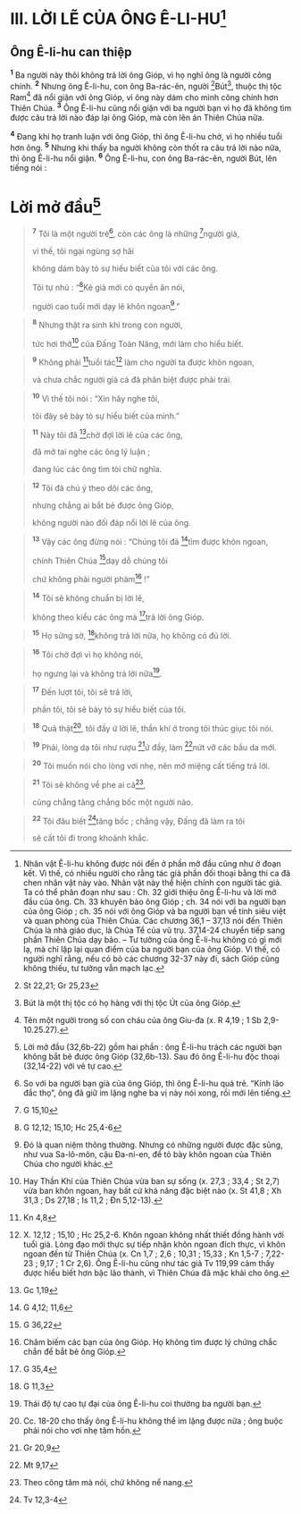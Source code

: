 # III. LỜI LẼ CỦA ÔNG Ê-LI-HU[^1]
## Ông Ê-li-hu can thiệp
<sup><b>1</b></sup> Ba người này thôi không trả lời ông Gióp, vì họ nghĩ ông là người công chính. <sup><b>2</b></sup> Nhưng ông Ê-li-hu, con ông Ba-rác-ên, người [^1*]Bút[^2], thuộc thị tộc Ram[^3] đã nổi giận với ông Gióp, vì ông này dám cho mình công chính hơn Thiên Chúa. <sup><b>3</b></sup> Ông Ê-li-hu cũng nổi giận với ba người bạn vì họ đã không tìm được câu trả lời nào đáp lại ông Gióp, mà còn lên án Thiên Chúa nữa.

<sup><b>4</b></sup> Đang khi họ tranh luận với ông Gióp, thì ông Ê-li-hu chờ, vì họ nhiều tuổi hơn ông. <sup><b>5</b></sup> Nhưng khi thấy ba người không còn thốt ra câu trả lời nào nữa, thì ông Ê-li-hu nổi giận. <sup><b>6</b></sup> Ông Ê-li-hu, con ông Ba-rác-ên, người Bút, lên tiếng nói :

# Lời mở đầu[^4]

> <sup><b>7</b></sup> Tôi là một người trẻ[^5], còn các ông là những [^2*]người già,
> 
> vì thế, tôi ngại ngùng sợ hãi
> 
> không dám bày tỏ sự hiểu biết của tôi với các ông.
> 
> Tôi tự nhủ : “[^3*]Kẻ già mới có quyền ăn nói,
> 
> người cao tuổi mới dạy lẽ khôn ngoan[^6].”
>


> <sup><b>8</b></sup> Nhưng thật ra sinh khí trong con người,
> 
> tức hơi thở[^7] của Đấng Toàn Năng, mới làm cho hiểu biết.
>


> <sup><b>9</b></sup> Không phải [^4*]tuổi tác[^8] làm cho người ta được khôn ngoan,
> 
> và chưa chắc người già cả đã phân biệt được phải trái.
>


> <sup><b>10</b></sup> Vì thế tôi nói : “Xin hãy nghe tôi,
> 
> tôi đây sẽ bày tỏ sự hiểu biết của mình.”
>


> <sup><b>11</b></sup> Này tôi đã [^5*]chờ đợi lời lẽ của các ông,
> 
> đã mở tai nghe các ông lý luận ;
> 
> đang lúc các ông tìm tòi chữ nghĩa.
>


> <sup><b>12</b></sup> Tôi đã chú ý theo dõi các ông,
> 
> nhưng chẳng ai bắt bẻ được ông Gióp,
> 
> không người nào đối đáp nổi lời lẽ của ông.
>


> <sup><b>13</b></sup> Vậy các ông đừng nói : “Chúng tôi đã [^6*]tìm được khôn ngoan,
> 
> chính Thiên Chúa [^7*]dạy dỗ chúng tôi
> 
> chứ không phải người phàm[^9] !”
>


> <sup><b>14</b></sup> Tôi sẽ không chuẩn bị lời lẽ,
> 
> không theo kiểu các ông mà [^8*]trả lời ông Gióp.
>


> <sup><b>15</b></sup> Họ sững sờ, [^9*]không trả lời nữa, họ không có đủ lời.
>


> <sup><b>16</b></sup> Tôi chờ đợi vì họ không nói,
> 
> họ ngưng lại và không trả lời nữa[^10].
>


> <sup><b>17</b></sup> Đến lượt tôi, tôi sẽ trả lời,
> 
> phần tôi, tôi sẽ bày tỏ sự hiểu biết của tôi.
>


> <sup><b>18</b></sup> Quả thật[^11], tôi đầy ứ lời lẽ, thần khí ở trong tôi thúc giục tôi nói.
>


> <sup><b>19</b></sup> Phải, lòng dạ tôi như rượu [^10*]ứ đầy, làm [^11*]nứt vỡ các bầu da mới.
>


> <sup><b>20</b></sup> Tôi muốn nói cho lòng vơi nhẹ, nên mở miệng cất tiếng trả lời.
>


> <sup><b>21</b></sup> Tôi sẽ không về phe ai cả[^12],
> 
> cũng chẳng tâng chẳng bốc một người nào.
>


> <sup><b>22</b></sup> Tôi đâu biết [^12*]tâng bốc ; chẳng vậy, Đấng đã làm ra tôi
> 
> sẽ cất tôi đi trong khoảnh khắc.
>

[^1]: Nhân vật Ê-li-hu không được nói đến ở phần mở đầu cũng như ở đoạn kết. Vì thế, có nhiều người cho rằng tác giả phần đối thoại bằng thi ca đã chen nhân vật này vào. Nhân vật này thể hiện chính con người tác giả. Ta có thể phân đoạn như sau : Ch. 32 giới thiệu ông Ê-li-hu và lời mở đầu của ông. Ch. 33 khuyên bảo ông Gióp ; ch. 34 nói với ba người bạn của ông Gióp ; ch. 35 nói với ông Gióp và ba người bạn về tính siêu việt và quan phòng của Thiên Chúa. Các chương 36,1 – 37,13 nói đến Thiên Chúa là nhà giáo dục, là Chúa Tể của vũ trụ. 37,14-24 chuyển tiếp sang phần Thiên Chúa dạy bảo. – Tư tưởng của ông Ê-li-hu không có gì mới lạ, mà chỉ lặp lại quan điểm của ba người bạn của ông Gióp. Vì thế, có người nghĩ rằng, nếu có bỏ các chương 32-37 này đi, sách Gióp cũng không thiếu, tư tưởng vẫn mạch lạc.
[^2]: Bút là một thị tộc có họ hàng với thị tộc Út của ông Gióp.
[^3]: Tên một người trong số con cháu của ông Giu-đa (x. R 4,19 ; 1 Sb 2,9-10.25.27).
[^4]: Lời mở đầu (32,6b-22) gồm hai phần : ông Ê-li-hu trách các người bạn không bắt bẻ được ông Gióp (32,6b-13). Sau đó ông Ê-li-hu độc thoại (32,14-22) với vẻ tự cao.
[^5]: So với ba người bạn già của ông Gióp, thì ông Ê-li-hu quá trẻ. “Kính lão đắc thọ”, ông đã giữ im lặng nghe ba vị này nói xong, rồi mới lên tiếng.
[^6]: Đó là quan niệm thông thường. Nhưng có những người được đặc sủng, như vua Sa-lô-môn, cậu Đa-ni-en, để tỏ bày khôn ngoan của Thiên Chúa cho người khác.
[^7]: Hay Thần Khí của Thiên Chúa vừa ban sự sống (x. 27,3 ; 33,4 ; St 2,7) vừa ban khôn ngoan, hay bất cứ khả năng đặc biệt nào (x. St 41,8 ; Xh 31,3 ; Ds 27,18 ; Is 11,2 ; Đn 5,12-13).
[^8]: X. 12,12 ; 15,10 ; Hc 25,2-6. Khôn ngoan không nhất thiết đồng hành với tuổi già. Lòng đạo mới thực sự tiếp nhận khôn ngoan đích thực, vì khôn ngoan đến từ Thiên Chúa (x. Cn 1,7 ; 2,6 ; 10,31 ; 15,33 ; Kn 1,5-7 ; 7,22-23 ; 9,17 ; 1 Cr 2,6). Ông Ê-li-hu cũng như tác giả Tv 119,99 cảm thấy được hiểu biết hơn bậc lão thành, vì Thiên Chúa đã mặc khải cho ông.
[^9]: Châm biếm các bạn của ông Gióp. Họ không tìm được lý chứng chắc chắn để bắt bẻ ông Gióp.
[^10]: Thái độ tự cao tự đại của ông Ê-li-hu coi thường ba người bạn.
[^11]: Cc. 18-20 cho thấy ông Ê-li-hu không thể im lặng được nữa ; ông buộc phải nói cho vơi nhẹ tâm hồn.
[^12]: Theo công tâm mà nói, chứ không nể nang.
[^1*]: St 22,21; Gr 25,23
[^2*]: G 15,10
[^3*]: G 12,12; 15,10; Hc 25,4-6
[^4*]: Kn 4,8
[^5*]: Gc 1,19
[^6*]: G 4,12; 11,6
[^7*]: G 36,22
[^8*]: G 35,4
[^9*]: G 11,3
[^10*]: Gr 20,9
[^11*]: Mt 9,17
[^12*]: Tv 12,3-4
